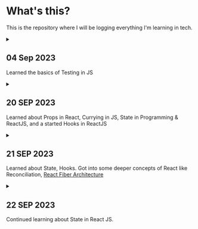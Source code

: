 # What's this?
This is the repository where I will be logging everything I'm learning in tech.

<details>
<summary>

## 04 Sep 2023

Learned the basics of Testing in JS

</summary>

**The Odin Project**
 - Completed [Testing Basics](https://www.theodinproject.com/lessons/node-path-javascript-testing-basics)
	 - 1.  [Read this short article](https://web.archive.org/web/20211123190134/http://godswillokwara.com/index.php/2016/09/09/the-importance-of-test-driven-development/)  that outlines the basic process and the benefits of TDD.
	- 2.  Watch at least the first 3 videos of  [this video series](https://www.youtube.com/playlist?list=PL0zVEGEvSaeF_zoW9o66wa_UCNE3a7BEr)  about testing in JavaScript. The first video focuses heavily on the WHY, while the next two go into more depth about the process. Later videos in the series are  _definitely_  worthwhile, but the first 3 are enough to get you up and running.
	- 3.  Read and follow the  [Getting Started](https://jestjs.io/docs/getting-started)  tutorial on the main Jest website.
	- 4.  Read and follow the  [Using Matchers](https://jestjs.io/docs/using-matchers)  document on the main Jest website. This one demonstrates some of the other useful functions you can use in your tests.

</details>

<details>
<summary>

## 20 SEP 2023
Learned about Props in React, Currying in JS, State in Programming & ReactJS, and a started Hooks in ReactJS

</summary>

- https://www.theodinproject.com/lessons/node-path-react-new-passing-data-between-components
- https://react.dev/learn/passing-props-to-a-component

</details>


<details>
<summary>

## 21 SEP 2023
Learned about State, Hooks. Got into some deeper concepts of React like Reconciliation, [React Fiber Architecture](https://github.com/acdlite/react-fiber-architecture) 

</summary>

**React**
- https://react.dev/learn/state-a-components-memory
- [Why you need hooks and project](https://www.youtube.com/watch?v=lI7IIOWM0Mo&list=PLu71SKxNbfoDqgPchmvIsL4hTnJIrtige&index=5&pp=iAQB)
- [06 Virtual DOM, Fibre and reconciliation](https://youtu.be/MPCVGFvgVEQ?list=PLu71SKxNbfoDqgPchmvIsL4hTnJIrtige)

</details>


<details>
<summary>

## 22 SEP 2023
Continued learning about State in React JS.

</summary>

**ReactJS**
- Completed  [Introduction to State](https://www.theodinproject.com/lessons/node-path-react-new-introduction-to-state)
- https://react.dev/learn/state-a-components-memory
- https://react.dev/learn/render-and-commit
- https://medium.com/javarevisited/react-reconciliation-algorithm-86e3e22c1b40

</details>

<!-- 

____________________________________________

TEMPLATE OF LOG

____________________________________________


<details>
<summary>

## DD MMM YYYY
Summary

</summary>

**Group**
- Learnings

</details>
____________________________________________
-->
<!--stackedit_data:
eyJoaXN0b3J5IjpbODQ3NTI0OTcyLDEzNTA0MjExODAsMTQ3MD
Y4MDY5NiwxOTUxMjcyMDMyLC0xOTgwMTU0MjU1LC0xODc2NTM0
NzIsLTQ0MTMzMjc3NSwtMTI3MTI4MzU5NSw1OTMwMjI3NSw5MD
Y2NDIxMTMsMjAyNTQ5NjA1NiwtNDQwMjA3MjU2LDEyMDAxNzYw
MjBdfQ==
-->